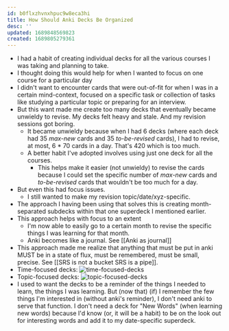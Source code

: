 ```yaml
---
id: b0flxzhvnxhpuc9w8eca3hi
title: How Should Anki Decks Be Organized
desc: ''
updated: 1689848569823
created: 1689805279361
---
```


- I had a habit of creating individual decks for all the various courses I was taking and planning to take.
- I thought doing this would help for when I wanted to focus on one course for a particular day
- I didn't want to encounter cards that were out-of-fit for when I was in a certain mind-context, focused on a specific task or collection of tasks like studying a particular topic or preparing for an interview.
- But this want made me create too many decks that eventually became unwieldy to revise. My decks felt heavy and stale. And my revision sessions got boring.
  - It became unwieldy because when I had 6 decks (where each deck had 35 _max-new_ cards and 35 _to-be-revised_ cards), I had to revise, at most, 6 * 70 cards in a day. That's 420 which is too much.
  - A better habit I've adopted involves using just one deck for all the courses.
    - This helps make it easier (not unwieldy) to revise the cards because I could set the specific number of _max-new_ cards and _to-be-revised_ cards that wouldn't be too much for a day.
- But even this had focus issues.
    - I still wanted to make my revision topic/date/xyz-specific.
- The approach I having been using that solves this is creating month-separated subdecks within that one superdeck I mentioned earlier.
- This approach helps with focus to an extent
    - I'm now able to easily go to a certain month to revise the specific things I was learning for that month.
    - Anki becomes like a journal. See [[Anki as journal]]
- This approach made me realize that anything that must be put in anki MUST be in a state of flux, must be remembered, must be small, precise. See [[SRS is not a bucket SRS is a pipe]].
- Time-focused decks: ![time-focused-decks](/assets/images/time-focused-decks.png)
- Topic-focused decks: ![topic-focused-decks](/assets/images/topic-focused-decks.png)
- I used to want the decks to be a reminder of the things I needed to learn, the things I was learning. But (now that) (if) I remember the few things I'm interested in (without anki's reminder), I don't need anki to serve that function. I don't need a deck for "New Words" (when learning new words) because I'd know (or, it will be a habit) to be on the look out for interesting words and add it to my date-specific superdeck.

